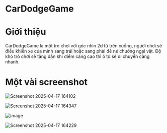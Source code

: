 # CarDodgeGame

# Giới thiệu

  CarDodgeGame là một trò chơi với góc nhìn 2d từ trên xuống, người chơi sẽ điều khiển xe của mình sang trái hoặc sang phải để né chướng ngại vật. Độ khó trò chơi sẽ tăng dần khi điểm càng cao thì ô tô sẽ di chuyển càng nhanh.
  
# Một vài screenshot 

![Screenshot 2025-04-17 164102](https://github.com/user-attachments/assets/af6317df-1c09-49eb-b5de-aef1b10aef9d)
 
![Screenshot 2025-04-17 164347](https://github.com/user-attachments/assets/3d109f50-5b84-4ccd-965c-e1e0d0db1645)

![image](https://github.com/user-attachments/assets/f1cd93e5-ebfc-436b-a93f-638a52f418ce)

![Screenshot 2025-04-17 164229](https://github.com/user-attachments/assets/1279a724-265f-4246-96ad-74ba9bcb7dff)
